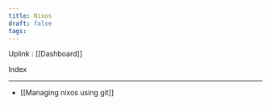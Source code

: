 ```yaml
---
title: Nixos
draft: false
tags:
---
```

Uplink : [[Dashboard]]

Index

---

- [[Managing nixos using git]]